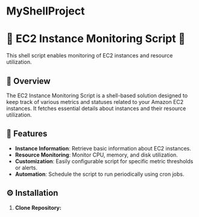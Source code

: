 

# MyShellProject


# 🌟 EC2 Instance Monitoring Script 🌟

This shell script enables monitoring of EC2 instances and resource utilization.

## 📝 Overview

The EC2 Instance Monitoring Script is a shell-based solution designed to keep track of various metrics and statuses related to your Amazon EC2 instances. It fetches essential details about instances and their resource utilization.

## 🚀 Features

- **Instance Information**: Retrieve basic information about EC2 instances.
- **Resource Monitoring**: Monitor CPU, memory, and disk utilization.
- **Customization**: Easily configurable script for specific metric thresholds or alerts.
- **Automation**: Schedule the script to run periodically using cron jobs.

## ⚙️ Installation

1. **Clone Repository:**
   ```bash

